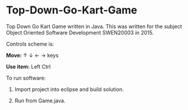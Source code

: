 # Top-Down-Go-Kart-Game

Top Down Go Kart Game written in Java. 
This was written for the subject Object Oriented Software Development SWEN20003 in 2015.

Controls scheme is:

**Move:** ↑ ↓ ← → keys

**Use item:** Left Ctrl

To run software:

  1) Import project into eclipse and build solution. 
  
  2) Run from Game.java.

